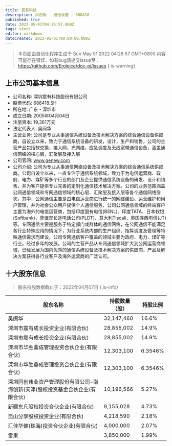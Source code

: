 ```yaml
---
title: 震有科技
description: 科创板 - 通信设备 - 688418
published: true
date: 2022-05-01T04:26:57.000Z
tags: stock
editor: markdown
dateCreated: 2022-01-01T00:00:00.000Z
---
```


> 本页面由自动化程序生成于 Sun May 01 2022 04:26:57 GMT+0800
> 内容可能存在错误，如有bug请提交issue至：https://github.com/Eroleice/doc-pi/issues
{.is-warning}

## 上市公司基本信息
- 公司名称: 深圳震有科技股份有限公司
- 股票代码: 688418.SH
- 所在地: 广东 - 深圳市
- 成立日期: 2005年04月04日
- 注册资本: 19,361万元
- 法定代表人: 吴闽华
- 主营业务: 公司是专业从事通信系统设备及技术解决方案的综合通信设备供应商，自设立以来，致力于通信系统设备的研发，设计，生产和销售，公司的主营产品包括软交换，接入网，光网络，应急调度及无线宽带通信设备，涵盖通信网络的核心层，汇聚层及接入层
- 公司官网: www.genew.com
- 公司介绍: 公司为专业从事通信网络设备及技术解决方案的综合通信系统供应商。公司自设立以来，一直专注于通信系统领域，致力于为电信运营商、政府、电力、煤矿等多个行业的部门及企业提供通信系统设备的研发、设计和销售，并为客户提供专业完善的定制化通信技术解决方案。公司的业务范围涵盖公网通信领域和专网通信领域的核心层、汇聚层及接入层等各个通信网络层次，其中，公网通信主要是由电信运营商进行统一的网络建设、运营维护和用户管理，并为社会公众用户提供个人通信服务，公司公网通信领域的终端客户主要为海外的电信运营商，包括印度国有电信(BSNL)、印度TATA、日本软银(Softbank)、菲律宾长途电话公司(PLDT)、意大利Tiscali、英国泽西电信(JT)等。专网通信主要是服务于特定部门或群体的通信网络，在公网通信不能满足各行业特殊应用的情况下，为行业系统内部的生产组织、指挥调度及管理等特殊通信需求而建设，公司专网通信客户覆盖的领域主要为政府、电力、煤矿等行业。经过多年的发展，公司的主营产品从专网通信领域扩大到公网运营商领域，已经发展为国内优秀的通信系统设备及技术解决方案的供应商，产品及解决方案获得各行业客户及海外运营商的广泛认可。


## 十大股东信息
> 股东持股数据截止于：2022年04月07日
{.is-info}

| 股东名称 | 持股数量（股） | 持股比例 |
| --- | --- | --- |
| 吴闽华 | 32,147,460 | 16.6% |
| 深圳市震有成长投资企业(有限合伙) | 28,855,002 | 14.9% |
| 深圳市震有成长投资企业(有限合伙) | 28,855,002 | 14.9% |
| 深圳市华胜鼎成管理投资合伙企业(有限合伙) | 12,303,100 | 6.3546% |
| 深圳市华胜鼎成管理投资合伙企业(有限合伙) | 12,303,100 | 6.3546% |
| 深圳同创伟业资产管理股份有限公司-南海创新(天津)股权投资基金合伙企业(有限合伙) | 10,196,566 | 5.27% |
| 新疆东凡股权投资合伙企业(有限合伙) | 9,155,028 | 4.73% |
| 昆山分享股权投资企业(有限合伙) | 4,218,590 | 2.18% |
| 汇佳华健(珠海)投资合伙企业(有限合伙) | 4,000,000 | 2.07% |
| 雷果 | 3,850,000 | 1.99% |




